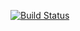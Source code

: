 [![Build Status](https://travis-ci.com/DanceSmile/DanceSmile.github.io.svg?branch=hexo)](https://travis-ci.com/DanceSmile/DanceSmile.github.io)
